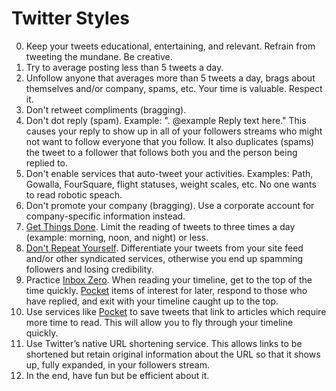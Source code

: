# Twitter Styles

0. Keep your tweets educational, entertaining, and relevant. Refrain from tweeting the mundane. Be creative.
0. Try to average posting less than 5 tweets a day.
0. Unfollow anyone that averages more than 5 tweets a day, brags about themselves and/or company, spams, etc. Your
time is valuable. Respect it.
0. Don't retweet compliments (bragging).
0. Don't dot reply (spam). Example: ". @example Reply text here." This causes your reply to show up in all of your followers
streams who might not want to follow everyone that you follow. It also duplicates (spams) the tweet to a follower that
follows both you and the person being replied to.
0. Don't enable services that auto-tweet your activities. Examples: Path, Gowalla, FourSquare, flight statuses,
weight scales, etc. No one wants to read robotic speach.
0. Don't promote your company (bragging). Use a corporate account for company-specific information instead.
0. [Get Things Done](https://en.wikipedia.org/wiki/Getting_Things_Done). Limit the reading of tweets to three times a
day (example: morning, noon, and night) or less.
0. [Don't Repeat Yourself](https://en.wikipedia.org/wiki/Don%27t_Repeat_Yourself). Differentiate your tweets from your
site feed and/or other syndicated services, otherwise you end up spamming followers and losing credibility.
0. Practice [Inbox Zero](http://inboxzero.com). When reading your timeline, get to the top of the time quickly.
[Pocket](http://getpocket.com) items of interest for later, respond to those who have replied, and exit with your
timeline caught up to the top.
0. Use services like [Pocket](http://getpocket.com) to save tweets that link to articles which require more time to
read. This will allow you to fly through your timeline quickly.
0. Use Twitter’s native URL shortening service. This allows links to be shortened but retain original information about
the URL so that it shows up, fully expanded, in your followers stream.
0. In the end, have fun but be efficient about it.
